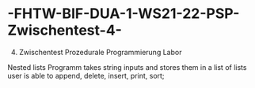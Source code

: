 # -FHTW-BIF-DUA-1-WS21-22-PSP-Zwischentest-4-
4. Zwischentest Prozedurale Programmierung Labor

Nested lists
Programm takes string inputs and stores them in a list of lists 
user is able to append, delete, insert, print, sort;
